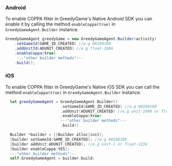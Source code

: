 

### Android

To enable COPPA filter in GreedyGame's Native Android SDK you can enable it by calling the method `enableCoppa(true)` in `GreedyGameAgent.Builder` instance.

```Java tab= hl_lines="4"
GreedyGameAgent greedyGame = new GreedyGameAgent.Builder(activity)
    .setGameId(GAME_ID_CREATED) //e.g 00100100
    .addUnitId(ADUNIT_CREATED) //e.g float-1000
    .enableCoppa(true)
     ---"other builder methods"---
    .build();
```

<!-- 
```Java tab="Kotlin" hl_lines="4"
val greedyGame = GreedyGameAgent.Builder(activity)
    .appId(APP_ID_CREATED) //e.g 00100100
    .addUnitId(ADUNIT_CREATED) //e.g slot-1000
    .enableCoppa(true)
     ---"other builder methods"---
    .build()
```
 -->

### iOS

To enable COPPA filter in GreedyGame's Native iOS SDK you can call the method `enableCoppa(true)` in `GreedyGameAgent.Builder` instance.

```Swift tab= hl_lines="4"
  let greedyGameAgent = GreedyGameAgent.Builder()
                        .setGameId(GAME_ID_CREATED) //e.g 00100100
                        .addUnit(ADUNIT_CREATED) //e.g unit-1000 or float-1234
                        .enableCoppa(true)
                        ---"other builder methods"---
                        .build()
```

```Objective-C tab="Objective-C" hl_lines="4"
  Builder *builder = [[Builder alloc]init];
  [builder setGameId:GAME_ID_CREATED]; //e.g 00100100
  [builder addUnit:ADUNIT_CREATED]; //e.g unit-1 or float-1234
  [builder enableCoppa:YES];
  ---"other builder methods"---
  self.GreedyGameAgent = builder.build;
```